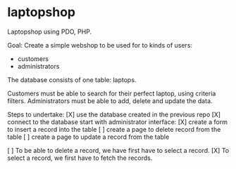 # laptopshop
Laptopshop using PDO, PHP.

Goal:
Create a simple webshop to be used for to kinds of users:
- customers
- administrators

The database consists of one table: laptops.

Customers must be able to search for their perfect laptop, using criteria filters.
Administrators must be able to add, delete and update the data.

Steps to undertake:
[X] use the database created in the previous repo
[X] connect to the database
start with administrator interface:
   [X] create a form to insert a record into the table
   [ ] create a page to delete record from the table
   [ ] create a page to update a record from the table

[ ] To be able to delete a record, we have first have to select a record.
[X] To select a record, we first have to fetch the records.